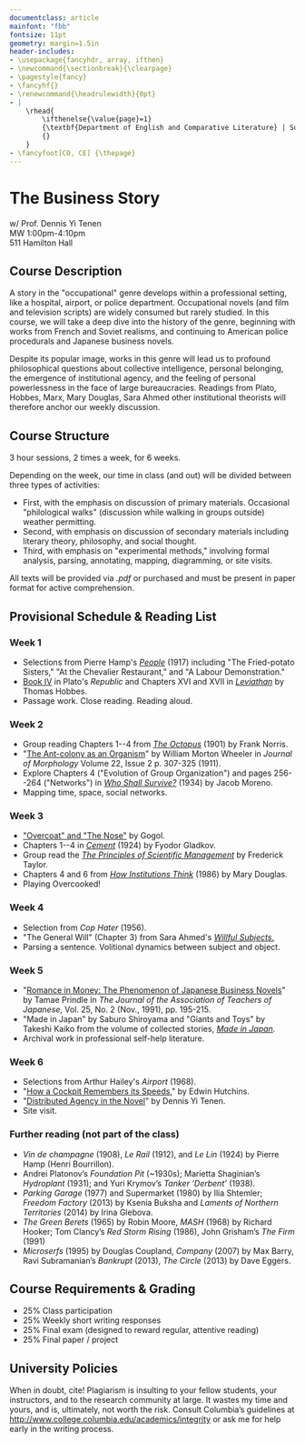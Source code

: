 ```yaml
---
documentclass: article
mainfont: "fbb"
fontsize: 11pt
geometry: margin=1.5in
header-includes:
- \usepackage{fancyhdr, array, ifthen}
- \newcommand{\sectionbreak}{\clearpage}
- \pagestyle{fancy}
- \fancyhf{}
- \renewcommand{\headrulewidth}{0pt}
- | 
    \rhead{
        \ifthenelse{\value{page}=1}
        {\textbf{Department of English and Comparative Literature} | Summer 2023}
        {}
    }
- \fancyfoot[CO, CE] {\thepage}
---
```


# The Business Story
w/ Prof. Dennis Yi Tenen  
MW 1:00pm-4:10pm  
511 Hamilton Hall  

## Course Description

A story in the "occupational" genre develops within a professional setting, like a hospital,
airport, or police department. Occupational novels (and film and television scripts) are widely
consumed but rarely studied. In this course, we will take a deep dive into the history of the
genre, beginning with works from French and Soviet realisms, and continuing to American police
procedurals and Japanese business novels.

Despite its popular image, works in this genre will lead us to profound philosophical questions
about collective intelligence, personal belonging, the emergence of institutional agency, and
the feeling of personal powerlessness in the face of large bureaucracies. Readings from Plato,
Hobbes, Marx, Mary Douglas, Sara Ahmed other institutional theorists will therefore anchor our
weekly discussion.

## Course Structure

3 hour sessions, 2 times a week, for 6 weeks.

Depending on the week, our time in class (and out) will be divided between three types of
activities:

- First, with the emphasis on discussion of primary materials. Occasional "philological walks"
  (discussion while walking in groups outside) weather permitting.
- Second, with emphasis on discussion of secondary materials including literary theory,
  philosophy, and social thought.
- Third, with emphasis on "experimental methods," involving formal analysis, parsing,
  annotating, mapping, diagramming, or site visits.

All texts will be provided via *.pdf* or purchased and must be present in paper format for
active comprehension.

## Provisional Schedule & Reading List

### Week 1

- Selections from Pierre Hamp's [*People*][13] (1917) including "The Fried-potato Sisters," "At the
  Chevalier Restaurant," and "A Labour Demonstration."
- [Book IV][11] in Plato's *Republic* and Chapters XVI and XVII in [*Leviathan*][12] by Thomas Hobbes.
- Passage work. Close reading. Reading aloud.

[11]: https://www.perseus.tufts.edu/hopper/text?doc=Perseus%3Atext%3A1999.01.0168%3Abook%3D4%3Asection%3D419a
[12]: https://oll-resources.s3.us-east-2.amazonaws.com/oll3/store/titles/869/0161_Bk.pdf
[13]: https://courseworks2.columbia.edu/files/17645674/download?download_frd=1

### Week 2

- Group reading Chapters 1--4 from [*The Octopus*][25] (1901) by Frank Norris.
- "[The Ant-colony as an Organism][24]" by William Morton Wheeler in *Journal of Morphology*
Volume 22, Issue 2 p. 307-325 (1911).
- Explore Chapters 4 ("Evolution of Group Organization") and pages 256--264 ("Networks") in [*Who Shall Survive?*][23] (1934) by Jacob Moreno.
- Mapping time, space, social networks.

[22]: https://courseworks2.columbia.edu/files/17652525/download?download_frd=1
[23]: https://archive.org/download/whoshallsurviven00jlmo/whoshallsurviven00jlmo.pdf
[24]: https://onlinelibrary-wiley-com.ezproxy.cul.columbia.edu/doi/abs/10.1002/jmor.1050220206
[25]: https://archive.org/details/completeworksfr00blacgoog

### Week 3

- ["Overcoat" and "The Nose"][31] by Gogol.
- Chapters 1--4 in [*Cement*][32] (1924) by Fyodor Gladkov.
- Group read the [*The Principles of Scientific Management*][33] by Frederick Taylor.
- Chapters 4 and 6 from [*How Institutions Think*][22] (1986) by Mary Douglas.
- Playing Overcooked!

[31]: https://courseworks2.columbia.edu/files/17686612/download?download_frd=1
[32]: https://courseworks2.columbia.edu/files/17686625/download?download_frd=1
[33]: https://archive.org/download/dli.bengal.10689.9036/10689.9036.pdf

### Week 4

- Selection from *Cop Hater* (1956).
- "The General Will" (Chapter 3) from Sara Ahmed's [*Willful Subjects*.][42]
- Parsing a sentence. Volitional dynamics between subject and object.

[42]: https://courseworks2.columbia.edu/courses/175969/files?preview=17686699

### Week 5

- "[Romance in Money: The Phenomenon of Japanese Business Novels][51]" by Tamae Prindle in *The
  Journal of the Association of Teachers of Japanese*, Vol. 25, No. 2 (Nov., 1991), pp.
195-215.
- "Made in Japan" by Saburo Shiroyama and "Giants and Toys" by Takeshi Kaiko from the volume of
  collected stories, [*Made in Japan*][52].
- Archival work in professional self-help literature.

[51]: https://www-jstor-org.ezproxy.cul.columbia.edu/stable/489260
[52]: https://courseworks2.columbia.edu/courses/175969/files?preview=17686745

### Week 6

- Selections from Arthur Hailey's *Airport* (1968).
- "[How a Cockpit Remembers its Speeds][62]," by Edwin Hutchins.
- "[Distributed Agency in the Novel][63]" by Dennis Yi Tenen.
- Site visit.

[62]: https://www.google.com/url?sa=t&rct=j&q=&esrc=s&source=web&cd=&ved=2ahUKEwj1wYCYpa__AhXZElkFHYpnAroQFnoECAwQAQ&url=https%3A%2F%2Fpages.ucsd.edu%2F~ehutchins%2Fdocuments%2FCockpitSpeeds.pdf&usg=AOvVaw2c5bysVhNLQn3vceUca3Rd
[63]: https://muse-jhu-edu.ezproxy.cul.columbia.edu/pub/1/article/898333

### Further reading (not part of the class)

- *Vin de champagne* (1908), *Le Rail* (1912), and *Le Lin* (1924) by Pierre Hamp (Henri
  Bourrillon).
- Andrei Platonov’s *Foundation Pit* (~1930s); Marietta Shaginian’s *Hydroplant* (1931); and
  Yuri Krymov’s *Tanker ‘Derbent’* (1938).
- *Parking Garage* (1977) and Supermarket (1980) by Ilia Shtemler; *Freedom Factory* (2013) by
  Ksenia Buksha and *Laments of Northern Territories* (2014) by Irina Glebova.
- *The Green Berets* (1965) by Robin Moore, *MASH* (1968) by Richard Hooker; Tom Clancy’s *Red
  Storm Rising* (1986), John Grisham’s *The Firm* (1991)
- *Microserfs* (1995) by Douglas Coupland, *Company* (2007) by Max Barry, Ravi Subramanian’s
  *Bankrupt* (2013), *The Circle* (2013) by Dave Eggers.

## Course Requirements & Grading

- 25%     Class participation
- 25%     Weekly short writing responses
- 25%     Final exam (designed to reward regular, attentive reading)
- 25%     Final paper / project

## University Policies

When in doubt, cite! Plagiarism is insulting to your fellow students, your instructors, and to
the research community at large. It wastes my time and yours, and is, ultimately, not worth the
risk. Consult Columbia’s guidelines at <http://www.college.columbia.edu/academics/integrity> or
ask me for help early in the writing process.

